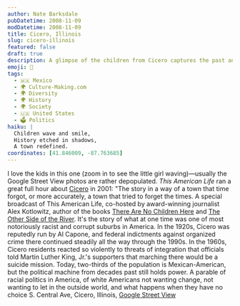 ```yaml
---
author: Nate Barksdale
pubDatetime: 2008-11-09
modDatetime: 2008-11-09
title: Cicero, Illinois
slug: cicero-illinois
featured: false
draft: true
description: A glimpse of the children from Cicero captures the past and present of a town navigating its complex history of race and identity.
emoji: 👧
tags:
  - 🇲🇽 Mexico
  - 🌍 Culture-Making.com
  - 🌍 Diversity
  - 🌍 History
  - 🌍 Society
  - 🇺🇸 United States
  - 🗳️ Politics
haiku: |
  Children wave and smile,  
  History etched in shadows,  
  A town redefined.
coordinates: [41.846009, -87.763685]
---
```


I love the kids in this one (zoom in to see the little girl waving)—usually the Google Street View photos are rather depopulated. _This American Life_ ran a great full hour about [Cicero](http://www.thislife.org/Radio_Episode.aspx?sched=863) in 2001: "The story in a way of a town that time forgot, or more accurately, a town that tried to forget the times. A special broadcast of This American Life, co-hosted by award-winning journalist Alex Kotlowitz, author of the books [There Are No Children Here](https://www.google.com/search?q=%22There%20Are%20No%20Children%20Here%22%20powells.com) and [The Other Side of the River](https://www.google.com/search?q=%22The%20Other%20Side%20of%20the%20River%22%20powells.com). It's the story of what at one time was one of most notoriously racist and corrupt suburbs in America. In the 1920s, Cicero was reputedly run by Al Capone, and federal indictments against organized crime there continued steadily all the way through the 1990s. In the 1960s, Cicero residents reacted so violently to threats of integration that officials told Martin Luther King, Jr.'s supporters that marching there would be a suicide mission. Today, two-thirds of the population is Mexican-American, but the political machine from decades past still holds power. A parable of racial politics in America, of white Americans not wanting change, not wanting to let in the outside world, and what happens when they have no choice
S. Central Ave, Cicero, Illinois, [Google Street View](http://maps.google.com/?ie=UTF8&ll=41.86988,-87.759819&spn=0.047553,0.122137&z=14&layer=c&cbll=41.846009,-87.763685&panoid=aEa8Q8Ne-QpyJ-CONXFikg&cbp=2,271.5574070370759,,0,5)
